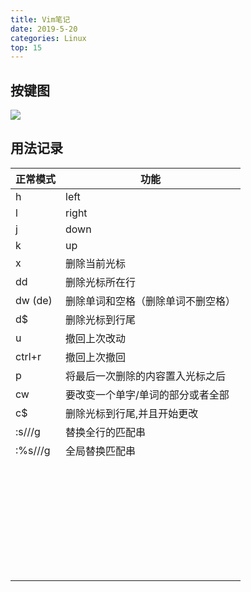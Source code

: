 ```yaml
---
title: Vim笔记
date: 2019-5-20
categories: Linux
top: 15
---
```


## 按键图

![](https://github.com/freshchen/freshchen.github.io/blob/master/images/post/vim.gif?raw=true)

## 用法记录



| 正常模式 | 功能                               |
| -------- | ---------------------------------- |
| h        | left                               |
| l        | right                              |
| j        | down                               |
| k        | up                                 |
| x        | 删除当前光标                       |
| dd       | 删除光标所在行                     |
| dw (de)  | 删除单词和空格（删除单词不删空格） |
| d$       | 删除光标到行尾                     |
| u        | 撤回上次改动                       |
| ctrl+r   | 撤回上次撤回                       |
| p        | 将最后一次删除的内容置入光标之后   |
| cw       | 要改变一个单字/单词的部分或者全部  |
| c$       | 删除光标到行尾,并且开始更改        |
| :s///g   | 替换全行的匹配串                   |
| :%s///g  | 全局替换匹配串                     |
|          |                                    |
|          |                                    |
|          |                                    |
|          |                                    |
|          |                                    |
|          |                                    |
|          |                                    |
|          |                                    |
|          |                                    |
|          |                                    |
|          |                                    |
|          |                                    |
|          |                                    |
|          |                                    |
|          |                                    |
|          |                                    |
|          |                                    |
|          |                                    |
|          |                                    |
|          |                                    |
|          |                                    |
|          |                                    |
|          |                                    |
|          |                                    |
|          |                                    |
|          |                                    |
|          |                                    |
|          |                                    |
|          |                                    |
|          |                                    |
|          |                                    |
|          |                                    |

